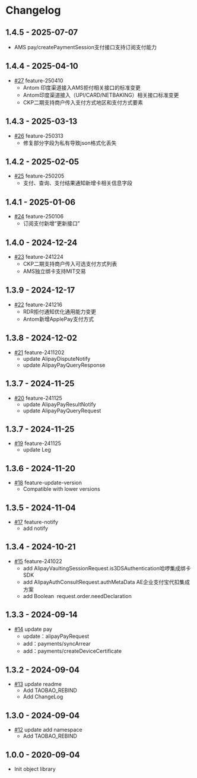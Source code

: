 # Changelog

## 1.4.5 - 2025-07-07
  - AMS pay/createPaymentSession支付接口支持订阅支付能力

## 1.4.4 - 2025-04-10
* [#27](https://github.com/alipay/global-open-sdk-php/pull/25) feature-250410 
  - Antom 印度渠道接入AMS拒付相关接口的标准变更 
  - Antom印度渠道接入（UPI/CARD/NETBAKING）相关接口标准变更 
  - CKP二期支持商户传入支付方式地区和支付方式要素

## 1.4.3 - 2025-03-13
* [#26](https://github.com/alipay/global-open-sdk-php/pull/25) feature-250313
  - 修复部分字段为私有导致json格式化丢失

## 1.4.2 - 2025-02-05
* [#25](https://github.com/alipay/global-open-sdk-php/pull/25) feature-250205
  - 支付、查询、支付结果通知新增卡相关信息字段

## 1.4.1 - 2025-01-06
* [#24](https://github.com/alipay/global-open-sdk-php/pull/24) feature-250106
  - 订阅支付新增“更新接口”

## 1.4.0 - 2024-12-24
* [#23](https://github.com/alipay/global-open-sdk-php/pull/23) feature-241224
  - CKP二期支持商户传入可选支付方式列表
  - AMS独立绑卡支持MIT交易

## 1.3.9 - 2024-12-17
* [#22](https://github.com/alipay/global-open-sdk-php/pull/22) feature-241216
  - RDR拒付通知优化通用能力变更
  - Antom新增ApplePay支付方式

## 1.3.8 - 2024-12-02
* [#21](https://github.com/alipay/global-open-sdk-php/pull/21) feature-2411202
  - update AlipayDisputeNotify
  - update AlipayPayQueryResponse


## 1.3.7 - 2024-11-25
* [#20](https://github.com/alipay/global-open-sdk-php/pull/20) feature-241125
  - update AlipayPayResultNotify
  - update AlipayPayQueryRequest

## 1.3.7 - 2024-11-25
* [#19](https://github.com/alipay/global-open-sdk-php/pull/19) feature-241125
  - update Leg

## 1.3.6 - 2024-11-20
* [#18](https://github.com/alipay/global-open-sdk-php/pull/18) feature-update-version
  - Compatible with lower versions

## 1.3.5 - 2024-11-04
* [#17](https://github.com/alipay/global-open-sdk-php/pull/17) feature-notify
  - add notify

## 1.3.4 - 2024-10-21
* [#15](https://github.com/alipay/global-open-sdk-php/pull/15) feature-241022
  - add AlipayVaultingSessionRequest.is3DSAuthentication哈啰集成绑卡SDK
  - add AlipayAuthConsultRequest.authMetaData AE企业支付宝代扣集成方案
  - add Boolean  request.order.needDeclaration

## 1.3.3 - 2024-09-14
* [#14](https://github.com/alipay/global-open-sdk-php/pull/14)  update pay
  * update：alipayPayRequest 
  * add：payments/syncArrear 
  * add：payments/createDeviceCertificate

## 1.3.2 - 2024-09-04
* [#13](https://github.com/alipay/global-open-sdk-php/pull/13)  update readme
   * Add TAOBAO_REBIND
   * Add ChangeLog

## 1.3.0 - 2024-09-04
* [#12](https://github.com/alipay/global-open-sdk-php/pull/12)  update add namespace
   * Add TAOBAO_REBIND

## 1.0.0 - 2020-09-04
*  Init object library

